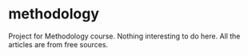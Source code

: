 # methodology
Project for Methodology course.
Nothing interesting to do here. All the articles are from free sources.
